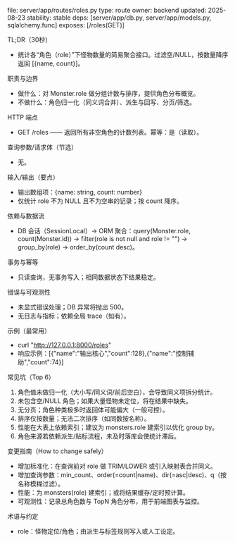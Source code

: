 file: server/app/routes/roles.py
type: route
owner: backend
updated: 2025-08-23
stability: stable
deps: [server/app/db.py, server/app/models.py, sqlalchemy.func]
exposes: [/roles(GET)]

TL;DR（30秒）
- 统计各“角色（role）”下怪物数量的简易聚合接口。过滤空/NULL，按数量降序返回 [{name, count}]。

职责与边界
- 做什么：对 Monster.role 做分组计数与排序，提供角色分布概览。
- 不做什么：角色归一化（同义词合并）、派生与回写、分页/筛选。

HTTP 端点
- GET /roles —— 返回所有非空角色的计数列表。幂等：是（读取）。

查询参数/请求体（节选）
- 无。

输入/输出（要点）
- 输出数组项：{name: string, count: number}
- 仅统计 role 不为 NULL 且不为空串的记录；按 count 降序。

依赖与数据流
- DB 会话（SessionLocal）→ ORM 聚合：query(Monster.role, count(Monster.id)) → filter(role is not null and role != "") → group_by(role) → order_by(count desc)。

事务与幂等
- 只读查询，无事务写入；相同数据状态下结果稳定。

错误与可观测性
- 未显式错误处理；DB 异常将抛出 500。
- 无日志与指标；依赖全局 trace（如有）。

示例（最常用）
- curl "http://127.0.0.1:8000/roles"
- 响应示例：[{"name":"输出核心","count":128},{"name":"控制辅助","count":74}]

常见坑（Top 6）
1) 角色值未做归一化（大小写/同义词/前后空白），会导致同义项拆分统计。  
2) 未包含空/NULL 角色；如果大量怪物未定位，将在结果中缺失。  
3) 无分页；角色种类极多时返回体可能偏大（一般可控）。  
4) 排序仅按数量；无法二次排序（如同数按名称）。  
5) 性能在大表上依赖索引；建议为 monsters.role 建索引以优化 group by。  
6) 角色来源若依赖派生/贴标流程，未及时落库会使统计滞后。

变更指南（How to change safely）
- 增加标准化：在查询前对 role 做 TRIM/LOWER 或引入映射表合并同义。  
- 增加查询参数：min_count、order(=count|name)、dir(=asc|desc)、q（按名称模糊过滤）。  
- 性能：为 monsters(role) 建索引；或将结果缓存/定时预计算。  
- 可观测性：记录总角色数与 TopN 角色分布，用于前端图表与监控。

术语与约定
- role：怪物定位/角色；由派生与标签规则写入或人工设定。